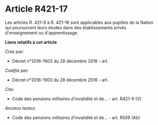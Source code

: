 # Article R421-17

Les articles R. 421-9 à R. 421-16 sont applicables aux pupilles de la Nation qui poursuivent leurs études dans des
établissements privés d'enseignement ou d'apprentissage.

**Liens relatifs à cet article**

_Créé par_:

  - Décret n°2016-1903 du 28 décembre 2016 - art.

_Codifié par_:

  - Décret n°2016-1903 du 28 décembre 2016 - art.

_Cite_:

  - Code des pensions militaires d'invalidité et de... - art. R421-9 (V)

_Anciens textes_:

  - Code des pensions militaires d'invalidité et de... - art. R559 (Ab)
